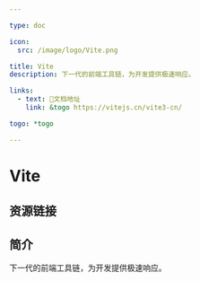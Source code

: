 ```yaml
---

type: doc

icon:
  src: /image/logo/Vite.png

title: Vite
description: 下一代的前端工具链，为开发提供极速响应。

links:
  - text: 📖文档地址
    link: &togo https://vitejs.cn/vite3-cn/

togo: *togo

---
```


<ShowLogo />

# Vite

<ShowBreadcrumb />

## 资源链接

<ShowLinks />

## 简介

下一代的前端工具链，为开发提供极速响应。